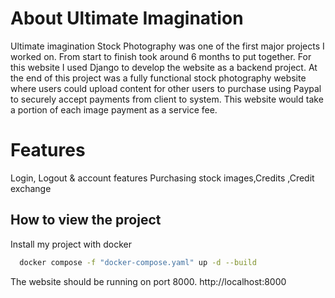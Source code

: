 # About Ultimate Imagination
Ultimate imagination Stock Photography was one of the first major projects I worked on. From start to finish took around 6 months to put together. For this website I used Django to develop the website as a backend project. At the end of this project was a fully functional stock photography website where users could upload content for other users to purchase using Paypal to securely accept payments from client to system. This website would take a portion of each image payment as a service fee.

# Features
Login, Logout & account features 
Purchasing stock images,Credits
,Credit exchange




## How to view the project

Install my project with docker

```bash
  docker compose -f "docker-compose.yaml" up -d --build
```

The website should be running on port 8000. http://localhost:8000
    